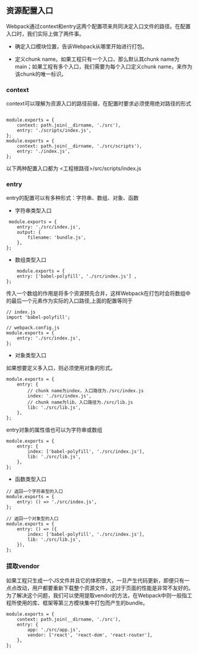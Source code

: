 
## 资源配置入口

Webpack通过context和entry这两个配置项来共同决定入口文件的路径。在配置入口时，我们实际上做了两件事。 

* 确定入口模块位置，告诉Webpack从哪里开始进行打包。 

* 定义chunk name。如果工程只有一个入口，那么默认其chunk name为main；如果工程有多个入口，我们需要为每个入口定义chunk name，来作为该chunk的唯一标识。

### context

context可以理解为资源入口的路径前缀，在配置时要求必须使用绝对路径的形式

```

module.exports = {
    context: path.join(__dirname, './src'),
    entry: './scripts/index.js',
};
module.exports = {
    context: path.join(__dirname, './src/scripts'),
    entry: './index.js',
};
```

以下两种配置入口都为 <工程根路径>/src/scripts/index.js

### entry

entry的配置可以有多种形式：字符串、数组、对象、函数

*  字符串类型入口

```
 module.exports = {
    entry: './src/index.js',
    output: {
        filename: 'bundle.js',
    },
};
```

* 数组类型入口

```
    module.exports = {
    entry: ['babel-polyfill', './src/index.js'] ,
};
```

传入一个数组的作用是将多个资源预先合并，这样Webpack在打包时会将数组中的最后一个元素作为实际的入口路径,上面的配置等同于

```
// index.js
import 'babel-polyfill';

// webpack.config.js
module.exports = {
    entry: './src/index.js',
};

```

* 对象类型入口

如果想要定义多入口，则必须使用对象的形式。
```
module.exports = {
    entry: {
        // chunk name为index，入口路径为./src/index.js
        index: './src/index.js',
        // chunk name为lib，入口路径为./src/lib.js
        lib: './src/lib.js',
    },
};
```

entry对象的属性值也可以为字符串或数组

```
module.exports = {
    entry: {
        index: ['babel-polyfill', './src/index.js'],
        lib: './src/lib.js',
    },
};
```

*  函数类型入口

```
// 返回一个字符串型的入口
module.exports = {
    entry: () => './src/index.js',
};
   
// 返回一个对象型的入口
module.exports = {
    entry: () => ({
        index: ['babel-polyfill', './src/index.js'],
        lib: './src/lib.js',
    }),
};
```

### 提取vendor

如果工程只生成一个JS文件并且它的体积很大，一旦产生代码更新，即便只有一点点改动，用户都要重新下载整个资源文件，这对于页面的性能是非常不友好的。为了解决这个问题，我们可以使用提取vendor的方法，在Webpack中则一般指工程所使用的库、框架等第三方模块集中打包而产生的bundle。

```
module.exports = {
    context: path.join(__dirname, './src'),
    entry: {
        app: './src/app.js',
        vendor: ['react', 'react-dom', 'react-router'],
    },
};
```